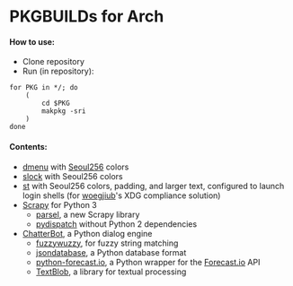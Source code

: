 # PKGBUILDs for Arch

#### How to use:

* Clone repository
* Run (in repository):

```{sh}
for PKG in */; do
	(
		cd $PKG
		makpkg -sri
	)
done
```

#### Contents:

* [dmenu](http://dmenu.suckless.org) with
  [Seoul256](https://github.com/junegunn/seoul256.vim) colors
* [slock](http://tools.suckless.org/slock) with Seoul256 colors
* [st](http://st.suckless.org) with Seoul256 colors, padding, and larger text, configured to launch login shells (for [woegjiub](https://github.com/woegjiub/.config/tree/master/README.md)'s XDG compliance solution)
* [Scrapy](http://scrapy.org/) for Python 3
    * [parsel](https://github.com/scrapy/parsel), a new Scrapy library
	* [pydispatch](https://pydispatcher.sourceforge.net) without Python 2
	  dependencies
* [ChatterBot](https://pypi.python.org/pypi/ChatterBot), a Python dialog engine
	* [fuzzywuzzy](https://pypi.python.org/pypi/fuzzywuzzy), for fuzzy string matching
	* [jsondatabase](https://pypi.python.org/pypi/jsondatabase), a Python database format
	* [python-forecast.io](https://github.com/ZeevG/python-forecast.io), a Python wrapper for the [Forecast.io](http://forecast.io) API
	* [TextBlob](https://github.com/sloria/TextBlob), a library for textual processing
